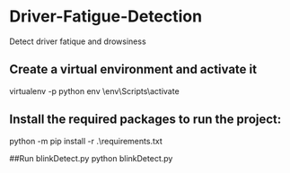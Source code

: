 # Driver-Fatigue-Detection
Detect driver fatique and drowsiness

## Create a virtual environment and activate it
virtualenv -p python env
\env\Scripts\activate

## Install the required packages to run the project:
python -m pip install -r .\requirements.txt

##Run blinkDetect.py
python blinkDetect.py


